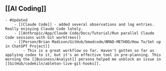 ## [[AI Coding]]
	- #Updated
		- [[Claude Code]] - added several observations and log entries. Really enjoying Claude Code lately.
		- [[Anthropic/App/Claude Code/Docs/Tutorial/Run parallel Claude Code sessions with Git worktrees]]
		- [[Person/Brian Madison/GitHub/bmadcode/BMAD-METHOD/How To/Set up in ChatGPT Project]]
			- This is a great workflow so far. Haven't gotten so far as applying codex to it, but it's an effective tool in pre-planning. This morning the [[Business/Analyst]] persona helped me unblock an issue in [[GitHub/codekiln/ableton-live-git-hooks]].